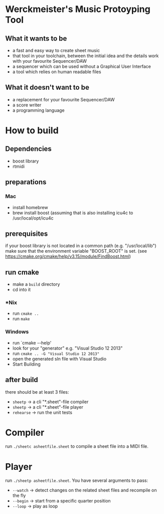 # Werckmeister's Music Protoyping Tool

## What it wants to be
* a fast and easy way to create sheet music
* that tool in your toolchain, between the initial idea and the details work with your favourite Sequencer/DAW
* a sequencer which can be used without a Graphical User Interface
* a tool which relies on human readable files


## What it doesn't want to be
* a replacement for your favourite Sequencer/DAW
* a score writer
* a programming language
 
 
 
 
# How to build 
## Dependencies
- boost library
- rtmidi

## preparations
### Mac
 - install homebrew
 - brew install boost (assuming that is also installing icu4c to /usr/local/opt/icu4c
## prerequisites
if your boost library is not located in a common path (e.g. "/usr/local/lib") make sure that the 
environment variable "BOOST_ROOT" is set. (see https://cmake.org/cmake/help/v3.15/module/FindBoost.html)
## run cmake
- make a `build` directory
- cd into it
### *Nix
- run `cmake ..`
- run `make`
### Windows
- run `cmake --help' 
- look for your "generator" e.g. "Visual Studio 12 2013"
- run `cmake .. -G "Visual Studio 12 2013"`
- open the generated sln file with Visual Studio
- Start Building
## after build
there should be at least 3 files:
- `sheetp` -> a cli "*.sheet"-file compiler
- `sheetp` -> a cli "*.sheet"-file player
- `rehearse` -> run the unit tests

# Compiler
run `./sheetc asheetfile.sheet` to compile a sheet file into a MIDI file.

# Player
run `./sheetp asheetfile.sheet`.
You have several arguments to pass:
- `--watch` -> detect changes on the related sheet files and recompile on the fly
- `--begin` -> start from a specific quarter position
- `--loop` -> play as loop

